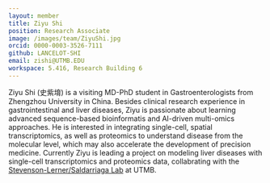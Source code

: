 ```yaml
---
layout: member
title: Ziyu Shi
position: Research Associate
image: /images/team/ZiyuShi.jpg
orcid: 0000-0003-3526-7111
github: LANCELOT-SHI
email: zishi@UTMB.EDU
workspace: 5.416, Research Building 6
---
```


Ziyu Shi (史紫堉) is a visiting MD-PhD student in Gastroenterologists from Zhengzhou University in China. Besides clinical research experience in gastrointestinal and liver diseases, Ziyu is passionate about learning advanced sequence-based bioinformatis and AI-driven multi-omics approaches. He is interested in integrating single-cell, spatial transcriptomics, as well as proteomics to understand disease from the molecular level, which may also accelerate the development of precision medicine. Currently Ziyu is leading a project on modeling liver diseases with single-cell transcriptomics and proteomics data, collabrating with the [Stevenson-Lerner/Saldarriaga Lab][1] at UTMB. 

[1]: https://www.utmb.edu/pathology/research-laboratories/stevenson-lerner-saldarriaga-lab/home
